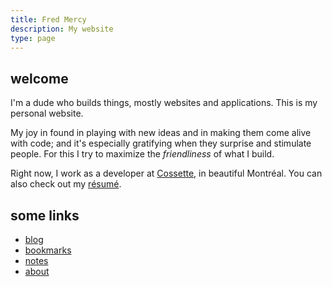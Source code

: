 ```yaml
---
title: Fred Mercy
description: My website
type: page
---
```


## welcome

I'm a dude who builds things, mostly websites and applications. This is my personal website.

My joy in found in playing with new ideas and in making them come alive with code; and it's especially gratifying when they surprise and stimulate people. For this I try to maximize the *friendliness* of what I build.

Right now, I work as a developer at [Cossette](https://cossette.com), in beautiful Montréal. You can also check out my [résumé](/resume).

## some links

- [blog](/blog)
- [bookmarks](/bookmarks)
- [notes](/notes)
- [about](/about)
